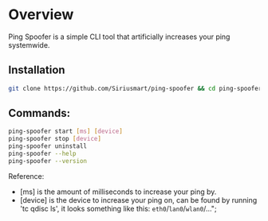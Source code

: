 # Overview
Ping Spoofer is a simple CLI tool that artificially increases your ping systemwide.

## Installation
```bash
git clone https://github.com/Siriusmart/ping-spoofer && cd ping-spoofer && sh ./install.sh
```

## Commands:
```bash
ping-spoofer start [ms] [device]
ping-spoofer stop [device]
ping-spoofer uninstall
ping-spoofer --help
ping-spoofer --version
```

Reference:
 * [ms] is the amount of milliseconds to increase your ping by.
 * [device] is the device to increase your ping on, can be found by running 'tc qdisc ls', it looks something like this: `eth0`/`lan0`/`wlan0`/...";